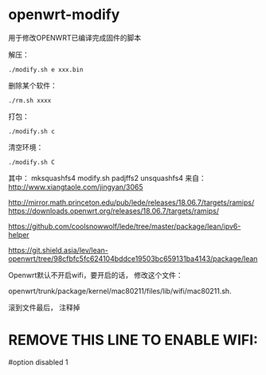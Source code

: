 # openwrt-modify

用于修改OPENWRT已编译完成固件的脚本

解压：

	./modify.sh e xxx.bin

删除某个软件：

	./rm.sh xxxx

打包：

	./modify.sh c
	
清空环境：

	./modify.sh C

其中：
	mksquashfs4
	modify.sh
	padjffs2
	unsquashfs4
来自：http://www.xiangtaole.com/jingyan/3065

http://mirror.math.princeton.edu/pub/lede/releases/18.06.7/targets/ramips/
https://downloads.openwrt.org/releases/18.06.7/targets/ramips/

https://github.com/coolsnowwolf/lede/tree/master/package/lean/ipv6-helper

https://git.shield.asia/lev/lean-openwrt/tree/98cfbfc5fc624104bddce19503bc659131ba4143/package/lean

Openwrt默认不开启wifi，要开启的话， 修改这个文件：

openwrt/trunk/package/kernel/mac80211/files/lib/wifi/mac80211.sh.

滚到文件最后， 注释掉 

# REMOVE THIS LINE TO ENABLE WIFI:

#option disabled 1
